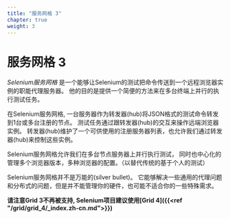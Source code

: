 ```yaml
---
title: "服务网格 3"
chapter: true
weight: 3
---
```


# 服务网格 3

_Selenium服务网格_ 是一个能够让Selenium的测试把命令传送到一个远程浏览器实例的职能代理服务器。
他的目的是提供一个简便的方法来在多台终端上并行的执行测试任务。

在Selenium服务网格,
一台服务器作为转发器(hub)将JSON格式的测试命令转发到1台或多台注册的节点。
测试任务通过跟转发器(hub)的交互来操作远端浏览器实例。
转发器(hub)维护了一个可供使用的注册服务器列表，也允许我们通过转发器(hub)来控制这些实例。

Selenium服务网格允许我们在多台节点服务器上并行执行测试，
同时也中心化的管理多个浏览器版本，多种浏览器的配置。（以替代传统的基于个人的测试）

Selenium服务网格并不是万能的(silver bullet)。
它能够解决一些通用的代理问题和分布式的问题，但是并不能管理你的硬件，也可能不适合你的一些特殊需求。

**请注意Grid 3不再被支持, 
Selenium项目建议使用[Grid 4]({{<ref "/grid/grid_4/_index.zh-cn.md">}})**